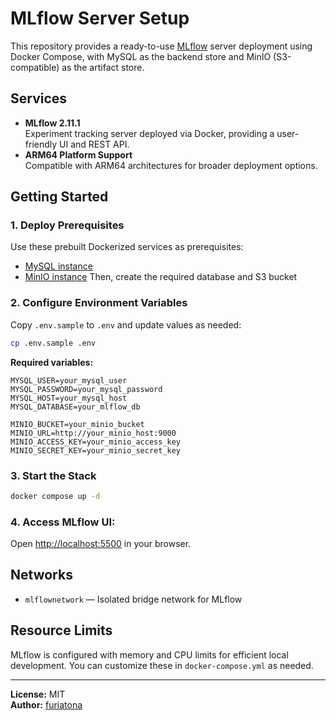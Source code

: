 # MLflow Server Setup

This repository provides a ready-to-use [MLflow](https://mlflow.org/) server deployment using Docker Compose, with MySQL as the backend store and MinIO (S3-compatible) as the artifact store.

## Services

- **MLflow 2.11.1**  
   Experiment tracking server deployed via Docker, providing a user-friendly UI and REST API.
- **ARM64 Platform Support**  
   Compatible with ARM64 architectures for broader deployment options.

## Getting Started

### 1. Deploy Prerequisites
Use these prebuilt Dockerized services as prerequisites:
- [MySQL instance](https://github.com/furiatona/database-docker)
- [MinIO instance](https://github.com/furiatona/minio-storage)
Then, create the required database and S3 bucket

### 2. Configure Environment Variables

Copy `.env.sample` to `.env` and update values as needed:

```bash
cp .env.sample .env
```

**Required variables:**
```env
MYSQL_USER=your_mysql_user
MYSQL_PASSWORD=your_mysql_password
MYSQL_HOST=your_mysql_host
MYSQL_DATABASE=your_mlflow_db

MINIO_BUCKET=your_minio_bucket
MINIO_URL=http://your_minio_host:9000
MINIO_ACCESS_KEY=your_minio_access_key
MINIO_SECRET_KEY=your_minio_secret_key
```

### 3. Start the Stack

```bash
docker compose up -d
```

### 4. Access MLflow UI:

Open [http://localhost:5500](http://localhost:5500) in your browser.

## Networks

- `mlflownetwork` — Isolated bridge network for MLflow

## Resource Limits

MLflow is configured with memory and CPU limits for efficient local development. You can customize these in `docker-compose.yml` as needed.

---

**License:** MIT  
**Author:** [furiatona](https://github.com/furiatona)